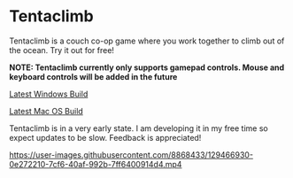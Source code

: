 
# Tentaclimb
Tentaclimb is a couch co-op game where you work together to climb out of the ocean. Try it out for free!

**NOTE: Tentaclimb currently only supports gamepad controls. Mouse and keyboard controls will be added in the future**

[Latest Windows Build](https://github.com/gcmvy3/Tentaclimb-builds/raw/main/Builds/Tentaclimb%20Pre-alpha%20(Windows).zip)

[Latest Mac OS Build](https://github.com/gcmvy3/Tentaclimb-builds/raw/main/Builds/Tentaclimb%20Pre-alpha%20(Mac%20OS).app.zip)

Tentaclimb is in a very early state. I am developing it in my free time so expect updates to be slow. Feedback is appreciated!


https://user-images.githubusercontent.com/8868433/129466930-0e272210-7cf6-40af-992b-7ff6400914d4.mp4
